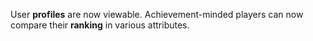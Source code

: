 User **profiles** are now viewable. Achievement-minded players can now compare their **ranking** in various attributes.
